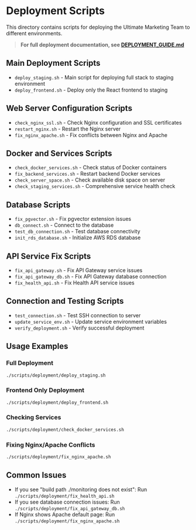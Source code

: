 # Deployment Scripts

This directory contains scripts for deploying the Ultimate Marketing Team to different environments.

> **For full deployment documentation, see [DEPLOYMENT_GUIDE.md](../../docs/deployment/DEPLOYMENT_GUIDE.md)**

## Main Deployment Scripts

- `deploy_staging.sh` - Main script for deploying full stack to staging environment
- `deploy_frontend.sh` - Deploy only the React frontend to staging

## Web Server Configuration Scripts

- `check_nginx_ssl.sh` - Check Nginx configuration and SSL certificates
- `restart_nginx.sh` - Restart the Nginx server
- `fix_nginx_apache.sh` - Fix conflicts between Nginx and Apache

## Docker and Services Scripts

- `check_docker_services.sh` - Check status of Docker containers
- `fix_backend_services.sh` - Restart backend Docker services
- `check_server_space.sh` - Check available disk space on server
- `check_staging_services.sh` - Comprehensive service health check

## Database Scripts

- `fix_pgvector.sh` - Fix pgvector extension issues
- `db_connect.sh` - Connect to the database
- `test_db_connection.sh` - Test database connectivity
- `init_rds_database.sh` - Initialize AWS RDS database

## API Service Fix Scripts

- `fix_api_gateway.sh` - Fix API Gateway service issues
- `fix_api_gateway_db.sh` - Fix API Gateway database connection
- `fix_health_api.sh` - Fix Health API service issues

## Connection and Testing Scripts

- `test_connection.sh` - Test SSH connection to server
- `update_service_env.sh` - Update service environment variables
- `verify_deployment.sh` - Verify successful deployment

## Usage Examples

### Full Deployment
```bash
./scripts/deployment/deploy_staging.sh
```

### Frontend Only Deployment
```bash
./scripts/deployment/deploy_frontend.sh
```

### Checking Services
```bash
./scripts/deployment/check_docker_services.sh
```

### Fixing Nginx/Apache Conflicts
```bash
./scripts/deployment/fix_nginx_apache.sh
```

## Common Issues

- If you see "build path ./monitoring does not exist": Run `./scripts/deployment/fix_health_api.sh`
- If you see database connection issues: Run `./scripts/deployment/fix_api_gateway_db.sh`
- If Nginx shows Apache default page: Run `./scripts/deployment/fix_nginx_apache.sh`